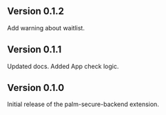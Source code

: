 ## Version 0.1.2

Add warning about waitlist.

## Version 0.1.1

Updated docs.
Added App check logic.

## Version 0.1.0

Initial release of the palm-secure-backend extension.
